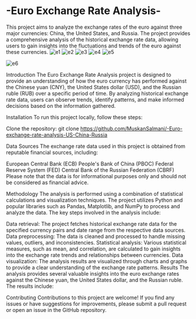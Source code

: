 # -Euro Exchange Rate Analysis-
This project aims to analyze the exchange rates of the euro against three major currencies: China, the United States, and Russia. The project provides a comprehensive analysis of the historical exchange rate data, allowing users to gain insights into the fluctuations and trends of the euro against these currencies.
![e1](https://github.com/MuskanSalmani/-Euro-exchange-rate-analysis-US-China-Russia-/assets/96484516/8c5588f5-47d0-4724-8a06-dccac570a7d5)
![e2](https://github.com/MuskanSalmani/-Euro-exchange-rate-analysis-US-China-Russia-/assets/96484516/360bcb24-3b0d-46c7-9760-b7629490fa5f)
![e3](https://github.com/MuskanSalmani/-Euro-exchange-rate-analysis-US-China-Russia-/assets/96484516/02d6cc8c-5ded-4401-b038-ba5416b66b50)
![e4](https://github.com/MuskanSalmani/-Euro-exchange-rate-analysis-US-China-Russia-/assets/96484516/8b050726-e414-4572-b186-0d83347d44f3)
![e5](https://github.com/MuskanSalmani/-Euro-exchange-rate-analysis-US-China-Russia-/assets/96484516/b14b7a8f-5b24-4190-aa3b-7260cbc647fe)

![e6](https://github.com/MuskanSalmani/-Euro-exchange-rate-analysis-US-China-Russia-/assets/96484516/3a123ead-37b4-4983-b1df-2af968acd6a8)









Introduction
The Euro Exchange Rate Analysis project is designed to provide an understanding of how the euro currency has performed against the Chinese yuan (CNY), the United States dollar (USD), and the Russian ruble (RUB) over a specific period of time. By analyzing historical exchange rate data, users can observe trends, identify patterns, and make informed decisions based on the information gathered.

Installation
To run this project locally, follow these steps:

Clone the repository: git clone https://github.com/MuskanSalmani/-Euro-exchange-rate-analysis-US-China-Russia


Data Sources
The exchange rate data used in this project is obtained from reputable financial sources, including:

European Central Bank (ECB)
People's Bank of China (PBOC)
Federal Reserve System (FED)
Central Bank of the Russian Federation (CBRF)
Please note that the data is for informational purposes only and should not be considered as financial advice.

Methodology
The analysis is performed using a combination of statistical calculations and visualization techniques. The project utilizes Python and popular libraries such as Pandas, Matplotlib, and NumPy to process and analyze the data. The key steps involved in the analysis include:

Data retrieval: The project fetches historical exchange rate data for the specified currency pairs and date range from the respective data sources.
Data preprocessing: The data is cleaned and processed to handle missing values, outliers, and inconsistencies.
Statistical analysis: Various statistical measures, such as mean, and correlation, are calculated to gain insights into the exchange rate trends and relationships between currencies.
Data visualization: The analysis results are visualized through charts and graphs to provide a clear understanding of the exchange rate patterns.
Results
The analysis provides several valuable insights into the euro exchange rates against the Chinese yuan, the United States dollar, and the Russian ruble. The results include:

Contributing
Contributions to this project are welcome! If you find any issues or have suggestions for improvements, please submit a pull request or open an issue in the GitHub repository.
